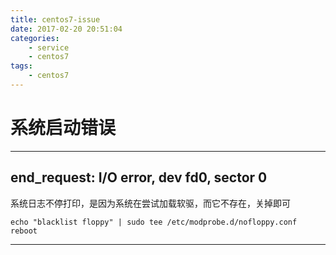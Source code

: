```yaml
---
title: centos7-issue
date: 2017-02-20 20:51:04
categories:
	- service
	- centos7
tags:
	- centos7
---
```

# 系统启动错误
---
## end_request: I/O error, dev fd0, sector 0
系统日志不停打印，是因为系统在尝试加载软驱，而它不存在，关掉即可
```
echo "blacklist floppy" | sudo tee /etc/modprobe.d/nofloppy.conf
reboot
```
---
<!-- more -->
